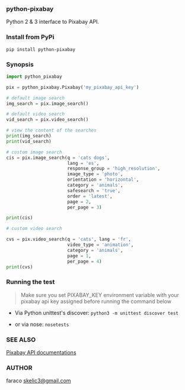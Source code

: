 ### python-pixabay
Python 2 & 3 interface to Pixabay API.

### Install from PyPi 
`pip install python-pixabay`

### Synopsis

```python
import python_pixabay

pix = python_pixabay.Pixabay('my_pixabay_api_key')

# default image search
img_search = pix.image_search()

# default video search
vid_search = pix.video_search()

# view the content of the searches
print(img_search)
print(vid_search)

# custom image search
cis = pix.image_search(q = 'cats dogs',
                       lang = 'es',
                       response_group = 'high_resolution',
                       image_type = 'photo',
                       orientation = 'horizontal',
                       category = 'animals',
                       safesearch = 'true',
                       order = 'latest',
                       page = 2,
                       per_page = 3)

print(cis)

# custom video search

cvs = pix.video_search(q = 'cats', lang = 'fr',
                       video_type = 'animation',
                       category = 'animals',
                       page = 1,
                       per_page = 4)
print(cvs)

```

### Running the test

> Make sure you set PIXABAY_KEY environment variable with your pixabay api key assigned before running the command below

* Via Python unittest's discover: `python3 -m unittest discover test`

* or via nose: `nosetests`

### SEE ALSO
[Pixabay API documentations](https://pixabay.com/api/docs)

### AUTHOR
faraco <skelic3@gmail.com>
